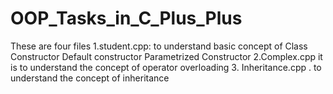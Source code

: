 # OOP_Tasks_in_C_Plus_Plus
These are four files 
1.student.cpp:
to understand basic concept of
Class
Constructor
Default constructor
Parametrized Constructor
2.Complex.cpp
it is to understand the concept of operator overloading
3. Inheritance.cpp
. to understand the concept of inheritance




